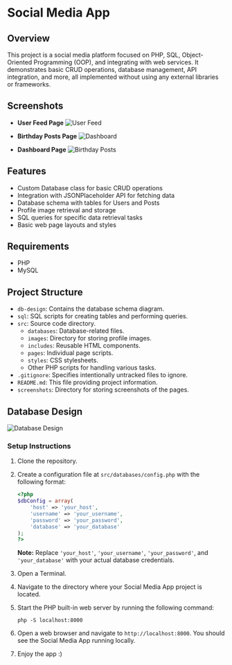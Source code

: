 # Social Media App

## Overview
This project is a social media platform focused on PHP, SQL, Object-Oriented Programming (OOP), and integrating with web services.
It demonstrates basic CRUD operations, database management, API integration, and more, all implemented without using any external libraries or frameworks.

## Screenshots
- **User Feed Page**
  ![User Feed](https://i.ibb.co/fq8FwPB/Screenshot-2024-01-30-at-15-06-37.png)

- **Birthday Posts Page**
  ![Dashboard](https://i.ibb.co/qjhwKLW/Screenshot-2024-01-30-at-15-06-41.png)

- **Dashboard Page**
  ![Birthday Posts](https://i.ibb.co/pRp42bj/Screenshot-2024-01-30-at-15-06-44.png)

## Features
- Custom Database class for basic CRUD operations
- Integration with JSONPlaceholder API for fetching data
- Database schema with tables for Users and Posts
- Profile image retrieval and storage
- SQL queries for specific data retrieval tasks
- Basic web page layouts and styles

## Requirements
- PHP
- MySQL

## Project Structure
- `db-design`: Contains the database schema diagram.
- `sql`: SQL scripts for creating tables and performing queries.
- `src`: Source code directory.
  - `databases`: Database-related files.
  - `images`: Directory for storing profile images.
  - `includes`: Reusable HTML components.
  - `pages`: Individual page scripts.
  - `styles`: CSS stylesheets.
  - Other PHP scripts for handling various tasks.
- `.gitignore`: Specifies intentionally untracked files to ignore.
- `README.md`: This file providing project information.
- `screenshots`: Directory for storing screenshots of the pages.

## Database Design
![Database Design](https://i.ibb.co/DWPpf3r/database-design.png)

### Setup Instructions
1. Clone the repository.
2. Create a configuration file at `src/databases/config.php` with the following format:
    ```php
    <?php
    $dbConfig = array(
        'host' => 'your_host',
        'username' => 'your_username',
        'password' => 'your_password',
        'database' => 'your_database'
    );
    ?>
    ```
   **Note:** Replace `'your_host'`, `'your_username'`, `'your_password'`, and `'your_database'` with your actual database credentials.

3. Open a Terminal.

4. Navigate to the directory where your Social Media App project is located.

5. Start the PHP built-in web server by running the following command:
    ```
    php -S localhost:8000
    ```

6. Open a web browser and navigate to `http://localhost:8000`. You should see the Social Media App running locally.

7. Enjoy the app :)
